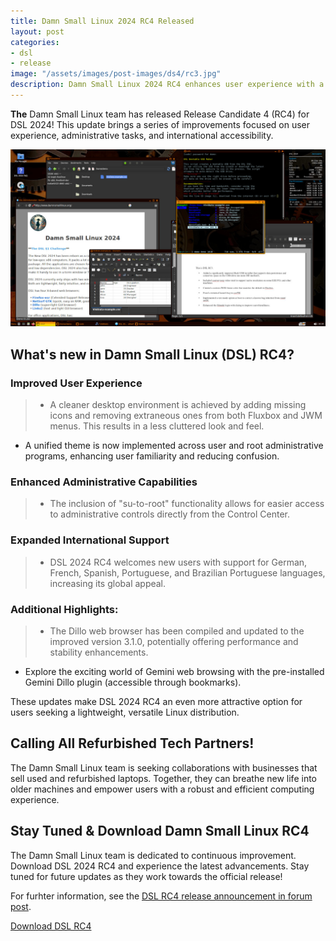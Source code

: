 ```yaml
---
title: Damn Small Linux 2024 RC4 Released
layout: post
categories:
- dsl
- release
image: "/assets/images/post-images/ds4/rc3.jpg"
description: Damn Small Linux 2024 RC4 enhances user experience with a cleaner interface, unified theme & global language support. Download the lightweight distro & explore Gemini browsing!
---
```


**The** Damn Small Linux team has released Release Candidate 4 (RC4) for DSL 2024! This update brings a series of improvements focused on user experience, administrative tasks, and international accessibility.

![Damn Small Linux RC4 featured image](/assets/images/post-images/ds4/rc3.jpg)

## What's new in Damn Small Linux (DSL) RC4?

### Improved User Experience

> - A cleaner desktop environment is achieved by adding missing icons and removing extraneous ones from both Fluxbox and JWM menus. This results in a less cluttered look and feel.
- A unified theme is now implemented across user and root administrative programs, enhancing user familiarity and reducing confusion.


### Enhanced Administrative Capabilities

> - The inclusion of "su-to-root" functionality allows for easier access to administrative controls directly from the Control Center.

### Expanded International Support
> - DSL 2024 RC4 welcomes new users with support for German, French, Spanish, Portuguese, and Brazilian Portuguese languages, increasing its global appeal.

### Additional Highlights:

> - The Dillo web browser has been compiled and updated to the improved version 3.1.0, potentially offering performance and stability enhancements.
- Explore the exciting world of Gemini web browsing with the pre-installed Gemini Dillo plugin (accessible through bookmarks).

These updates make DSL 2024 RC4 an even more attractive option for users seeking a lightweight, versatile Linux distribution.

## Calling All Refurbished Tech Partners!

The Damn Small Linux team is seeking collaborations with businesses that sell used and refurbished laptops. Together, they can breathe new life into older machines and empower users with a robust and efficient computing experience.

## Stay Tuned & Download Damn Small Linux RC4

The Damn Small Linux team is dedicated to continuous improvement. Download DSL 2024 RC4 and experience the latest advancements. Stay tuned for future updates as they work towards the official release!

For furhter information, see the [DSL RC4 release announcement in forum post](https://damnsmalllinux.org/forums/thread-105.html).

<a href="https://damnsmalllinux.org/2024-download.html" class="download">Download DSL RC4</a>